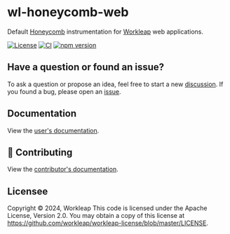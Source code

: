 # wl-honeycomb-web

Default [Honeycomb](https://www.honeycomb.io/) instrumentation for [Workleap](https://workleap.com/) web applications.

[![License](https://img.shields.io/badge/License-Apache_2.0-blue.svg)](./LICENSE)
[![CI](https://github.com/workleap/wl-honeycomb-web/actions/workflows/ci.yml/badge.svg)](https://github.com/workleap/wl-honeycomb-web/actions/workflows/ci.yml)
[![npm version](https://img.shields.io/npm/v/@workleap/honeycomb)](https://www.npmjs.com/package/@workleap/honeycomb)

## Have a question or found an issue?

To ask a question or propose an idea, feel free to start a new [discussion](https://github.com/workleap/wl-honeycomb-web/discussions). If you found a bug, please open an [issue](https://github.com/workleap/wl-honeycomb-web/issues).

## Documentation

View the [user's documentation](https://workleap.github.io/wl-honeycomb-web).

## 🤝 Contributing

View the [contributor's documentation](./CONTRIBUTING.md).

## Licensee

Copyright © 2024, Workleap This code is licensed under the Apache License, Version 2.0. You may obtain a copy of this license at https://github.com/workleap/workleap-license/blob/master/LICENSE.
